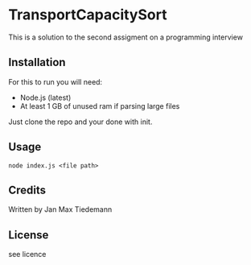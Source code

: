 # TransportCapacitySort
This is a solution to the second assigment on a programming interview
## Installation
For this to run you will need:
* Node.js (latest)
* At least 1 GB of unused ram if parsing large files

Just clone the repo and your done with init.
## Usage
`node index.js <file path>`
## Credits
Written by Jan Max Tiedemann
## License
see licence
